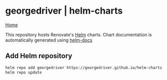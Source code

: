 # georgedriver | helm-charts

[Home](https://georgedriver.github.io/helm-charts)

This repository hosts Renovate's [Helm](https://helm.sh) charts. Chart documentation is automatically generated using [helm-docs](https://github.com/norwoodj/helm-docs)

## Add Helm repository

```bash
helm repo add georgedriver https://georgedriver.github.io/helm-charts
helm repo update
```
